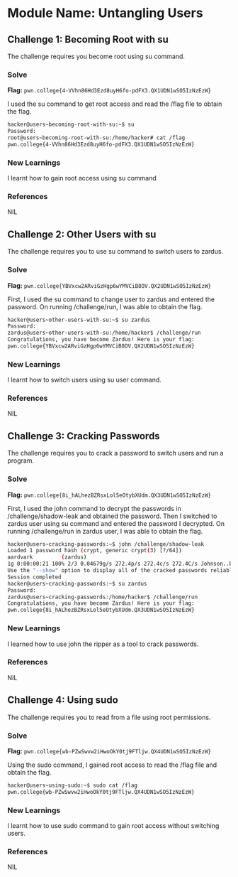 # Module Name: Untangling Users

## Challenge 1: Becoming Root with su
The challenge requires you become root using su command.

### Solve
**Flag:** `pwn.college{4-VVhn86Hd3Ezd8uyH6fo-pdFX3.QX1UDN1wSO5IzNzEzW}`

I used the su command to get root access and read the /flag file to obtain the flag.

```bash
hacker@users~becoming-root-with-su:~$ su
Password:
root@users~becoming-root-with-su:/home/hacker# cat /flag
pwn.college{4-VVhn86Hd3Ezd8uyH6fo-pdFX3.QX1UDN1wSO5IzNzEzW}
```

### New Learnings
I learnt how to gain root access using su command

### References 
NIL

## Challenge 2: Other Users with su
The challenge requires you to use su command to switch users to zardus.

### Solve
**Flag:** `pwn.college{YBVxcw2ARviGzHgp6wYMVCiB8OV.QX2UDN1wSO5IzNzEzW}`

First, I used the su command to change user to zardus and entered the password. On running /challenge/run, I was able to obtain the flag.


```bash
hacker@users~other-users-with-su:~$ su zardus
Password:
zardus@users~other-users-with-su:/home/hacker$ /challenge/run
Congratulations, you have become Zardus! Here is your flag:
pwn.college{YBVxcw2ARviGzHgp6wYMVCiB8OV.QX2UDN1wSO5IzNzEzW}
```

### New Learnings
I learnt how to switch users using su user command.

### References 
NIL

## Challenge 3: Cracking Passwords
The challenge requires you to crack a password to switch users and run a program.

### Solve
**Flag:** `pwn.college{8i_hALhezBZRsxLol5eOtybXUdm.QX3UDN1wSO5IzNzEzW}`

First, I used the john command to decrypt the passwords in /challenge/shadow-leak and obtained the password. Then I switched to zardus user using su command and entered the password I decrypted. On running /challenge/run in zardus user, I was able to obtain the flag.


```bash
hacker@users~cracking-passwords:~$ john /challenge/shadow-leak
Loaded 1 password hash (crypt, generic crypt(3) [?/64])
aardvark         (zardus)
1g 0:00:00:21 100% 2/3 0.04679g/s 272.4p/s 272.4c/s 272.4C/s Johnson..buzz
Use the "--show" option to display all of the cracked passwords reliably
Session completed
hacker@users~cracking-passwords:~$ su zardus
Password:
zardus@users~cracking-passwords:/home/hacker$ /challenge/run
Congratulations, you have become Zardus! Here is your flag:
pwn.college{8i_hALhezBZRsxLol5eOtybXUdm.QX3UDN1wSO5IzNzEzW}
```

### New Learnings
I learned how to use john the ripper as a tool to crack passwords.

### References 
NIL

## Challenge 4: Using sudo
The challenge requires you to read from a file using root permissions.

### Solve
**Flag:** `pwn.college{wb-PZwSwvw2iHwoOkY0tj9FTljw.QX4UDN1wSO5IzNzEzW}`

Using the sudo command, I gained root access to read the /flag file and obtain the flag.

```bash
hacker@users~using-sudo:~$ sudo cat /flag
pwn.college{wb-PZwSwvw2iHwoOkY0tj9FTljw.QX4UDN1wSO5IzNzEzW}
```

### New Learnings
I learnt how to use sudo command to gain root access without switching users.

### References 
NIL